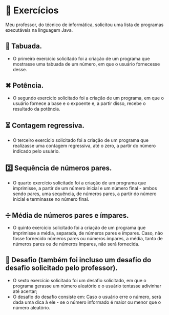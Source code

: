 # 📑 Exercícios

Meu professor, do técnico de informática, solicitou uma lista de programas executáveis na linguagem Java.

## 🧮 Tabuada. 
- O primeiro exercício solicitado foi a criação de um programa que mostrasse uma tabuada de um número, em que o usuário fornecesse desse.

## ✖ Potência.
- O segundo exercício solicitado foi a criação de um programa, em que o usuário fornece a base e o expoente e, a partir disso, recebe o resultado da potência.

## ⏳ Contagem regressiva.
- O terceiro exercício solicitado foi a criação de um programa que realizasse uma contagem regressiva, até o zero, a partir do número indicado pelo usuário.

## 2️⃣ Sequência de números pares.
- O quarto exercício solicitado foi a criação de um programa que imprimisse, a partir de um número inicial e um número final - ambos sendo pares, uma sequência, de números pares, a partir do número inicial e terminasse no número final.

## ➗ Média de números pares e ímpares.
- O quinto exercício solicitado foi a criação de um programa que imprimisse a média, separada, de números pares e ímpares. Caso, não fosse fornecido números pares ou números ímpares, a média, tanto de números pares ou de números ímpares, não será fornecida.

## 🛑 Desafio (também foi incluso um desafio do desafio solicitado pelo professor).
- O sexto exercício solicitado foi um desafio solicitado, em que o programa gerasse um número aleatório e o usuário tentasse adivinhar até acertar;
- O desafio do desafio consiste em: Caso o usuário erre o número, será dada uma dica à ele - se o número informado é maior ou menor que o número aleatório.
